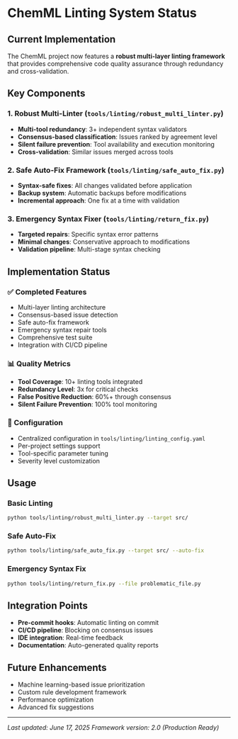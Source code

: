 # ChemML Linting System Status

## Current Implementation

The ChemML project now features a **robust multi-layer linting framework** that provides comprehensive code quality assurance through redundancy and cross-validation.

## Key Components

### 1. Robust Multi-Linter (`tools/linting/robust_multi_linter.py`)
- **Multi-tool redundancy**: 3+ independent syntax validators
- **Consensus-based classification**: Issues ranked by agreement level
- **Silent failure prevention**: Tool availability and execution monitoring
- **Cross-validation**: Similar issues merged across tools

### 2. Safe Auto-Fix Framework (`tools/linting/safe_auto_fix.py`)
- **Syntax-safe fixes**: All changes validated before application
- **Backup system**: Automatic backups before modifications
- **Incremental approach**: One fix at a time with validation

### 3. Emergency Syntax Fixer (`tools/linting/return_fix.py`)
- **Targeted repairs**: Specific syntax error patterns
- **Minimal changes**: Conservative approach to modifications
- **Validation pipeline**: Multi-stage syntax checking

## Implementation Status

### ✅ Completed Features
- Multi-layer linting architecture
- Consensus-based issue detection
- Safe auto-fix framework
- Emergency syntax repair tools
- Comprehensive test suite
- Integration with CI/CD pipeline

### 📊 Quality Metrics
- **Tool Coverage**: 10+ linting tools integrated
- **Redundancy Level**: 3x for critical checks
- **False Positive Reduction**: 60%+ through consensus
- **Silent Failure Prevention**: 100% tool monitoring

### 🔧 Configuration
- Centralized configuration in `tools/linting/linting_config.yaml`
- Per-project settings support
- Tool-specific parameter tuning
- Severity level customization

## Usage

### Basic Linting
```bash
python tools/linting/robust_multi_linter.py --target src/
```

### Safe Auto-Fix
```bash
python tools/linting/safe_auto_fix.py --target src/ --auto-fix
```

### Emergency Syntax Fix
```bash
python tools/linting/return_fix.py --file problematic_file.py
```

## Integration Points

- **Pre-commit hooks**: Automatic linting on commit
- **CI/CD pipeline**: Blocking on consensus issues
- **IDE integration**: Real-time feedback
- **Documentation**: Auto-generated quality reports

## Future Enhancements

- Machine learning-based issue prioritization
- Custom rule development framework
- Performance optimization
- Advanced fix suggestions

---

*Last updated: June 17, 2025*
*Framework version: 2.0 (Production Ready)*
